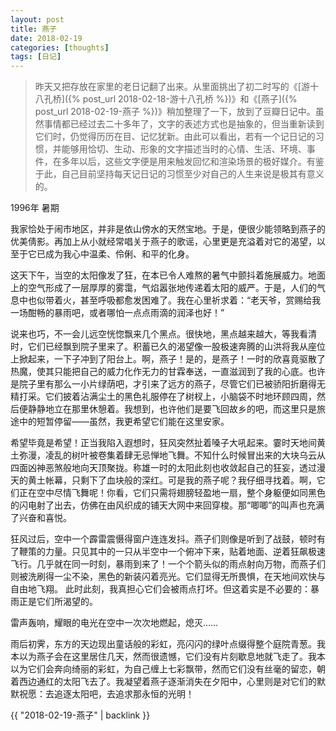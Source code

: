 ```yaml
---
layout: post
title: 燕子
date: 2018-02-19
categories: [thoughts]
tags: [日记]
---
```


> 昨天又把存放在家里的老日记翻了出来。从里面挑出了初二时写的《[游十八孔桥]({% post_url 2018-02-18-游十八孔桥 %})》和《[燕子]({% post_url 2018-02-19-燕子 %})》稍加整理了一下，放到了豆瓣日记中。虽然事情都已经过去二十多年了，文字的表述方式也是抽象的，但当重新读到它们时，仍觉得历历在目、记忆犹新。由此可以看出，若有一个记日记的习惯，并能够用恰切、生动、形象的文字描述当时的心情、生活、环境、事件，在多年以后，这些文字便是用来触发回忆和渲染场景的极好媒介。有鉴于此，自己目前坚持每天记日记的习惯至少对自己的人生来说是极其有意义的。

1996年 暑期

我家恰处于闹市地区，并非是依山傍水的天然宝地。于是，便很少能领略到燕子的优美倩影。再加上从小就经常唱关于燕子的歌谣，心里更是充溢着对它的渴望，以至于它已成为我心中温柔、伶俐、和平的化身。

这天下午，当空的太阳像发了狂，在本已令人难熬的暑气中颤抖着施展威力。地面上的空气形成了一层厚厚的雾霭，气焰嚣张地传递着太阳的威严。于是，人们的气息中也似带着火，甚至呼吸都愈发困难了。我在心里祈求着：“老天爷，赏赐给我一场酣畅的暴雨吧，或者哪怕一点点雨滴的润泽也好！”

说来也巧，不一会儿远空恍惚飘来几个黑点。很快地，黑点越来越大，等我看清时，它们已经飘到院子里来了。积蓄已久的渴望像一股极速奔腾的山洪将我从座位上掀起来，一下子冲到了阳台上。啊，燕子！是的，是燕子！一时的欣喜竟驱散了热魔，使其只能把自己的威力化作无力的甘霖奉送，一直滋润到了我的心底。也许是院子里有那么一小片绿荫吧，才引来了远方的燕子，尽管它们已被骄阳折磨得无精打采。它们披着沾满尘土的黑色礼服停在了树杈上，小脑袋不时地环顾四周，然后便静静地立在那里休憩着。我想到，也许他们是要飞回故乡的吧，而这里只是旅途中的短暂停留——虽然，我更希望它们能在这里安家。

希望毕竟是希望！正当我陷入遐想时，狂风突然扯着嗓子大吼起来。霎时天地间黄土弥漫，凌乱的树叶被卷集着肆无忌惮地飞舞。不知什么时候冒出来的大块乌云从四面凶神恶煞般地向天顶聚拢。称雄一时的太阳此刻也收敛起自己的狂妄，透过漫天的黄土帐幕，只剩下了血块般的深红。可是我的燕子呢？我仔细寻找着。啊，它们正在空中尽情飞舞呢！你看，它们只需将翅膀轻盈地一扇，整个身躯便如同黑色的闪电射了出去，仿佛在由风织成的铺天大网中来回穿梭。那“唧唧”的叫声也充满了兴奋和喜悦。

狂风过后，空中一个霹雷震慑得窗户连连发抖。燕子们则像是听到了战鼓，顿时有了鞭策的力量。只见其中的一只从半空中一个俯冲下来，贴着地面、逆着狂飙极速飞行。几乎就在同一时刻，暴雨到来了！一个个箭头似的雨点射向万物，而燕子们则被洗刷得一尘不染，黑色的新装闪着亮光。它们显得无所畏惧，在天地间欢快与自由地飞翔。 此时此刻，我真担心它们会被雨点打坏。但这着实是不必要的：暴雨正是它们所渴望的。

雷声轰响，耀眼的电光在空中一次次地燃起，熄灭……

雨后初霁，东方的天边现出童话般的彩虹，亮闪闪的绿叶点缀得整个庭院青葱。我本以为燕子会在这里居住几天，然而很遗憾，它们没有片刻歇息地就飞走了。我本以为它们会奔向绮丽的彩虹，为自己缠上七彩飘带，然而它们没有丝毫的留恋，朝着西边通红的太阳飞去了。我凝望着燕子逐渐消失在夕阳中，心里则是对它们的默默祝愿：去追逐太阳吧，去追求那永恒的光明！

{{ "2018-02-19-燕子" | backlink }}
